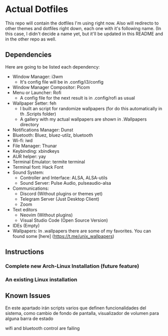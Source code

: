 # Actual Dotfiles

This repo will contain the dotfiles I'm using right now. Also will redirecto to other themes and dotfiles right down, each one with it's following name. (In this case, I didn't decide a name yet, but it'll be updated in this README and in the other repo as well.

## Dependencies

Here are going to be listed each dependency:

* Window Manager: i3wm
    * It's config file will be in .config/i3/config
* Window Manager Compositor: Picom
* Menu or Launcher: Rofi
    * A config file for the next result is in .config/rofi as usual
* Wallpaper Setter: feh
    * I built an script for randomize wallpapers (for do this automatically in th .Scripts folder)
    * A gallery with my actual wallpapers are shown in .Wallpapers directory
* Notifications Manager: Dunst
* Bluetooth: Bluez, bluez-utilz, bluetooth
* Wi-fi: iwd
* File Manager: Thunar
* Keybinding: xbindkeys
* AUR helper: yay
* Terminal Emulator: termite terminal
* Terminal font: Hack Font
* Sound System:
    * Controller and Interface: ALSA, ALSA-utils
    * Sound Server: Pulse Audio, pulseaudio-alsa
* Communications: 
    * Discord (Without plugins or themes yet)
    * Telegram Server (Just Desktop Client)
    * Zoom
* Text editors
    * Neovim (Without plugins)
    * Visual Studio Code (Open Source Version)
* IDEs (Empty)
* Wallpapers: In .wallpapers there are some of my favorites. You can found some [here] (https://t.me/unix_wallpapers)

## Instructions

### Complete new Arch-Linux Installation (future feature)

### An existing Linux installation

## Known Issues
En este apartado irán scripts varios que definen funcionalidades del sistema, como cambio de fondo de pantalla, visualizador de volumen para alguna barra de estado

wifi and bluetooth control are failing
